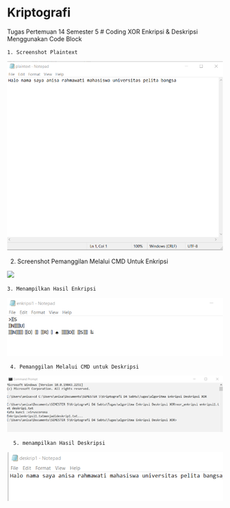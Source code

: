# Kriptografi
Tugas Pertemuan 14 Semester 5
                                                       # Coding  XOR Enkripsi & Deskripsi Menggunakan Code Block
                                                       
    1. Screenshot Plaintext                                                   
<img src="plaintext.png" img>

   2. Screenshot Pemanggilan Melalui CMD Untuk Enkripsi
<img src="cmd enkrispi.png" img>

    3. Menampilkan Hasil Enkripsi
<img src="hasil enkripsi.png" img>

     4. Pemanggilan Melalui CMD untuk Deskripsi
 <img src="cmd deskripsi.png" img> 
 
      5. menampilkan Hasil Deskripsi
<img src="hasil deskripsi.png" img>
